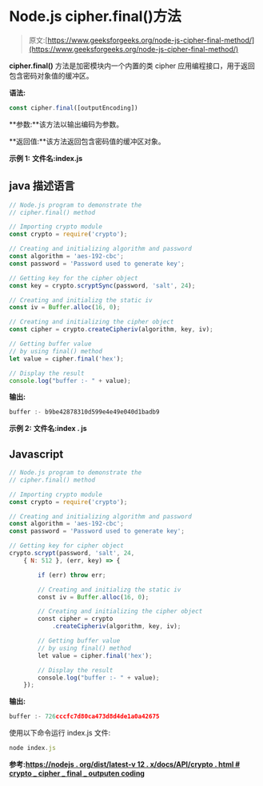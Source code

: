 # Node.js cipher.final()方法

> 原文:[https://www.geeksforgeeks.org/node-js-cipher-final-method/](https://www.geeksforgeeks.org/node-js-cipher-final-method/)

**cipher.final()** 方法是加密模块内一个内置的类 cipher 应用编程接口，用于返回包含密码对象值的缓冲区。

**语法:**

```js
const cipher.final([outputEncoding])
```

**参数:**该方法以输出编码为参数。

**返回值:**该方法返回包含密码值的缓冲区对象。

**示例 1:** **文件名:index.js**

## java 描述语言

```js
// Node.js program to demonstrate the
// cipher.final() method

// Importing crypto module
const crypto = require('crypto');

// Creating and initializing algorithm and password
const algorithm = 'aes-192-cbc';
const password = 'Password used to generate key';

// Getting key for the cipher object
const key = crypto.scryptSync(password, 'salt', 24);

// Creating and initializg the static iv
const iv = Buffer.alloc(16, 0);

// Creating and initializing the cipher object
const cipher = crypto.createCipheriv(algorithm, key, iv);

// Getting buffer value
// by using final() method
let value = cipher.final('hex');

// Display the result
console.log("buffer :- " + value);
```

**输出:**

```js
buffer :- b9be42878310d599e4e49e040d1badb9
```

**示例 2:** **文件名:index . js**

## Javascript

```js
// Node.js program to demonstrate the
// cipher.final() method

// Importing crypto module
const crypto = require('crypto');

// Creating and initializing algorithm and password
const algorithm = 'aes-192-cbc';
const password = 'Password used to generate key';

// Getting key for cipher object
crypto.scrypt(password, 'salt', 24,
    { N: 512 }, (err, key) => {

        if (err) throw err;

        // Creating and initializg the static iv
        const iv = Buffer.alloc(16, 0);

        // Creating and initializing the cipher object
        const cipher = crypto
            .createCipheriv(algorithm, key, iv);

        // Getting buffer value
        // by using final() method
        let value = cipher.final('hex');

        // Display the result
        console.log("buffer :- " + value);
    });
```

**输出:**

```js
buffer :- 726cccfc7d80ca473d8d4de1a0a42675
```

使用以下命令运行 index.js 文件:

```js
node index.js
```

**参考:**[**https://nodejs . org/dist/latest-v 12 . x/docs/API/crypto . html # crypto _ cipher _ final _ outputen coding**](https://nodejs.org/dist/latest-v12.x/docs/api/crypto.html#crypto_cipher_final_outputencoding)